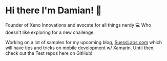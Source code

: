 # Hi there I'm Damian! 🙋‍

Founder of Xeno Innovations and avocate for all things nerdy 💻 Who doesn't like exploring for a new challenge.

Working on a lot of samples for my upcoming blog, [SuessLabs.com](http://www.suesslabs.com) which will have tips and tricks on mobile development w/ Xamarin. Until then, check out the Test repos here on GitHub!

